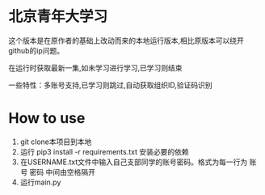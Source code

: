 # 北京青年大学习

这个版本是在原作者的基础上改动而来的本地运行版本,相比原版本可以绕开github的ip问题。

在运行时获取最新一集,如未学习进行学习,已学习则结束

一些特性：多账号支持,已学习则跳过,自动获取组织ID,验证码识别


# How to use

1. git clone本项目到本地
2. 运行 pip3 install -r requirements.txt 安装必要的依赖
3. 在USERNAME.txt文件中输入自己支部同学的账号密码。格式为每一行为 账号 密码 中间由空格隔开
4. 运行main.py
